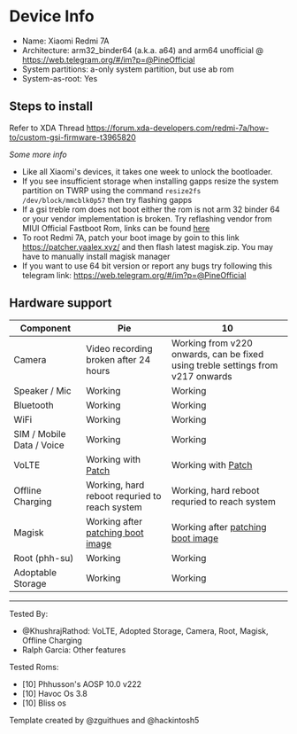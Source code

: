 # Device Info

- Name: Xiaomi Redmi 7A  
- Architecture: arm32_binder64 (a.k.a. a64) and arm64 unofficial @ https://web.telegram.org/#/im?p=@PineOfficial
- System partitions: a-only system partition, but use ab rom
- System-as-root: Yes

## Steps to install
Refer to XDA Thread
https://forum.xda-developers.com/redmi-7a/how-to/custom-gsi-firmware-t3965820

*Some more info*

- Like all Xiaomi's devices, it takes one week to unlock the bootloader.
- If you see insufficient storage when installing gapps resize the system partition on TWRP using the command `resize2fs /dev/block/mmcblk0p57` then try flashing gapps
- If a gsi treble rom does not boot either the rom is not arm 32 binder 64 or your vendor implementation is broken. Try reflashing vendor from MIUI Official Fastboot Rom, links can be found [here](https://mirom.ezbox.idv.tw/en/phone/pine/)
- To root Redmi 7A, patch your boot image by goin to this link https://patcher.yaalex.xyz/ and then flash latest magisk.zip. You may have to manually install magisk manager
- If you want to use 64 bit version or report any bugs try following this telegram link: https://web.telegram.org/#/im?p=@PineOfficial

## Hardware support

| Component                 |      Pie                             |              10                |
|---------------------------|--------------------------------------|--------------------------------|
| Camera                    | Video recording broken after 24 hours| Working from v220 onwards, can be fixed using treble settings from v217 onwards |
| Speaker / Mic             | Working                              | Working                       |
| Bluetooth                 | Working                              | Working                       |
| WiFi                      | Working                              | Working                       |
| SIM / Mobile Data / Voice | Working                              | Working                       |
| VoLTE                     | Working with [Patch]                 | Working with [Patch]          |
| Offline Charging          | Working, hard reboot requried to reach system | Working, hard reboot requried to reach system |
| Magisk           | Working after [patching boot image](https://patcher.yaalex.tk) | Working after [patching boot image](https://patcher.yaalex.tk)                      |
| Root (phh-su) | Working | Working |
| Adoptable Storage         | Working                              | Working                       |
---

Tested By: 
- @KhushrajRathod: VoLTE, Adopted Storage, Camera, Root, Magisk, Offline Charging 
- Ralph Garcia: Other features
   
Tested Roms:
- [10] Phhusson's AOSP 10.0 v222
- [10] Havoc Os 3.8
- [10] Bliss os
        
Template created by @zguithues and @hackintosh5

[Patch]: https://github.com/KhushrajRathod/VoLTE-Fix